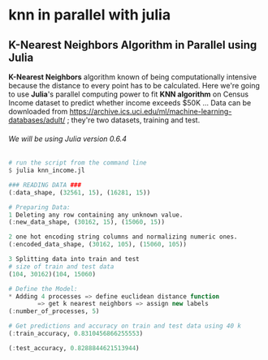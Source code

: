knn in parallel with julia
================

K-Nearest Neighbors Algorithm in Parallel using Julia
-----------------------------------------------------

**K-Nearest Neighbors** algorithm known of being computationally intensive because the distance to every point has to be calculated. 
Here we're going to use **Julia**'s parallel computing power to fit **KNN algorithm** on Census Income dataset to predict whether income exceeds $50K ...
Data can be downloaded from <https://archive.ics.uci.edu/ml/machine-learning-databases/adult/> ; they're two datasets, training and test.

###### We will be using Julia version 0.6.4
``` julia
# run the script from the command line
$ julia knn_income.jl

### READING DATA ###
(:data_shape, (32561, 15), (16281, 15))

# Preparing Data:
1 Deleting any row containing any unknown value.
(:new_data_shape, (30162, 15), (15060, 15))

2 one hot encoding string columns and normalizing numeric ones.
(:encoded_data_shape, (30162, 105), (15060, 105))

3 Splitting data into train and test
# size of train and test data
(104, 30162)(104, 15060)

# Define the Model:
* Adding 4 processes => define euclidean distance function
        => get k nearest neighbors => assign new labels
(:number_of_processes, 5)

# Get predictions and accuracy on train and test data using 40 k
(:train_accuracy, 0.8310456866255553)

(:test_accuracy, 0.8288844621513944)
```
